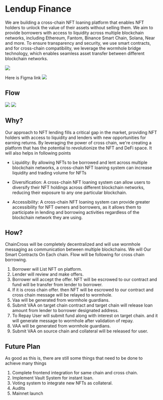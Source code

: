 # Lendup Finance

We are building a cross-chain NFT loaning platform that enables NFT holders to unlock the value of their assets without selling them. We aim to provide borrowers with access to liquidity across multiple blockchain networks, including Ethereum, Fantom, Binance Smart Chain, Solana, Near and more. To ensure transparency and security, we use smart contracts, and for cross-chain compatibility, we leverage the wormhole bridge technology, which enables seamless asset transfer between different blockchain networks.

![](https://postimg.cc/Q95dyHgt)

Here is Figma link
![](https://www.figma.com/file/k8WvzrrWXqvXCOzOJSzghk/Lendup.-Finance?node-id=100-6892&t=PU1qW1HwNf41ffTB-0)

## Flow

![](https://i.postimg.cc/X7mpyF48/Screenshot-2023-03-09-at-2-50-21-AM.png)
![](https://i.postimg.cc/5040MSSx/Screenshot-2023-03-09-at-2-50-28-AM.png)


## Why?

Our approach to NFT lending fills a critical gap in the market, providing NFT holders with access to liquidity and lenders with new opportunities for earning returns. By leveraging the power of cross chain, we're creating a platform that has the potential to revolutionize the NFT and DeFi space. It will also helps in following points

- Liquidity: By allowing NFTs to be borrowed and lent across multiple blockchain networks, a cross-chain NFT loaning system can increase liquidity and trading volume for NFTs

- Diversification: A cross-chain NFT loaning system can allow users to diversify their NFT holdings across different blockchain networks, reducing their exposure to any one particular blockchain.

- Accessibility: A cross-chain NFT loaning system can provide greater accessibility for NFT owners and borrowers, as it allows them to participate in lending and borrowing activities regardless of the blockchain network they are using.

## How?

ChainCross will be completely decentralized and will use wormhole messaging as communication between multiple blockchains. We will Our Smart Contracts On Each chain. Flow will be following for cross chain borrowing.

1. Borrower will List NFT on platform. 
2. Lender will review and make offers.
3. Borrower will accept the offer. NFT will be escrowed to our contract and fund will be transfer from lender to borrower.
4. If it is cross chain offer. then NFT will be escrowed to our contract and cross chain message will be relayed to wormhole.
5. Vaa will be generated from wormhole guardians.
6. Submit VAA on target chain contract and target chain will release loan amount from lender to borrower designated address.
7. To Repay User will submit fund along with interest on target chain. and it will generate message to wormhole after validation of repay.
8. VAA will be generated from wormhole guardians.
9. Submit VAA on source chain and collateral will be released for user.


## Future Plan

As good as this is, there are still some things that need to be done to achieve many things

1. Complete frontend integration for same chain and cross chain.
2. Implement Vault System for instant loan.
3. Voting system to integrate new NFTs as collateral.
4. Audits
5. Mainnet launch
